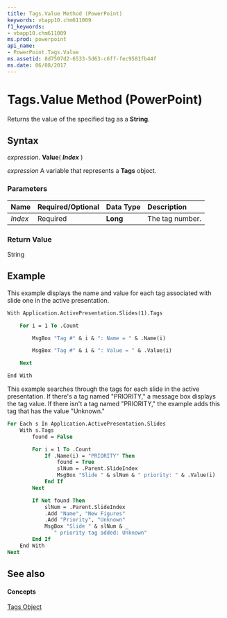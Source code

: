 ```yaml
---
title: Tags.Value Method (PowerPoint)
keywords: vbapp10.chm611009
f1_keywords:
- vbapp10.chm611009
ms.prod: powerpoint
api_name:
- PowerPoint.Tags.Value
ms.assetid: 8d7507d2-6533-5d63-c6ff-fec9581fb44f
ms.date: 06/08/2017
---
```



# Tags.Value Method (PowerPoint)

Returns the value of the specified tag as a  **String**.


## Syntax

 _expression_. **Value**( **_Index_** )

 _expression_ A variable that represents a **Tags** object.


### Parameters



|**Name**|**Required/Optional**|**Data Type**|**Description**|
|:-----|:-----|:-----|:-----|
| _Index_|Required|**Long**|The tag number.|

### Return Value

String


## Example

This example displays the name and value for each tag associated with slide one in the active presentation.


```vb
With Application.ActivePresentation.Slides(1).Tags

    For i = 1 To .Count

        MsgBox "Tag #" & i & ": Name = " & .Name(i)

        MsgBox "Tag #" & i & ": Value = " & .Value(i)

    Next

End With


```

This example searches through the tags for each slide in the active presentation. If there's a tag named "PRIORITY," a message box displays the tag value. If there isn't a tag named "PRIORITY," the example adds this tag that has the value "Unknown."




```vb
For Each s In Application.ActivePresentation.Slides
    With s.Tags
        found = False

        For i = 1 To .Count
            If .Name(i) = "PRIORITY" Then
                found = True
                slNum = .Parent.SlideIndex
                MsgBox "Slide " & slNum & " priority: " & .Value(i)
            End If
        Next

        If Not found Then
            slNum = .Parent.SlideIndex
            .Add "Name", "New Figures"
            .Add "Priority", "Unknown"
            MsgBox "Slide " & slNum & _
               " priority tag added: Unknown"
        End If
    End With
Next
```


## See also


#### Concepts


[Tags Object](tags-object-powerpoint.md)

